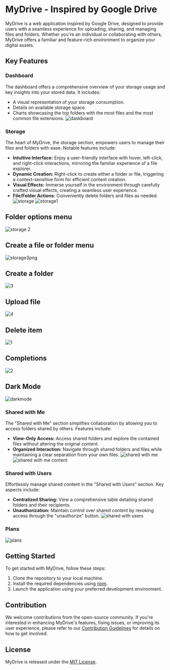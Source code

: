 # MyDrive - Inspired by Google Drive

MyDrive is a web application inspired by Google Drive, designed to provide users with a seamless experience for uploading, sharing, and managing files and folders. Whether you're an individual or collaborating with others, MyDrive offers a familiar and feature-rich environment to organize your digital assets.

## Key Features

### Dashboard

The dashboard offers a comprehensive overview of your storage usage and key insights into your stored data. It includes:

- A visual representation of your storage consumption.
- Details on available storage space.
- Charts showcasing the top folders with the most files and the most common file extensions.
![daskboard](https://github.com/viktorShandrov/SoftUni-Final-NAS/assets/114256191/5f2ecf51-9a32-46f7-bccc-248b089d9aac)
### Storage

The heart of MyDrive, the storage section, empowers users to manage their files and folders with ease. Notable features include:

- **Intuitive Interface:** Enjoy a user-friendly interface with hover, left-click, and right-click interactions, mirroring the familiar experience of a file explorer.
- **Dynamic Creation:** Right-click to create either a folder or file, triggering a context-sensitive form for efficient content creation.
- **Visual Effects:** Immerse yourself in the environment through carefully crafted visual effects, creating a seamless user experience.
- **File/Folder Actions:** Conveniently delete folders and files as needed.
  ![storage](https://github.com/viktorShandrov/SoftUni-Final-NAS/assets/114256191/49635243-5349-4955-bf38-d9e898289de7)
![storage1](https://github.com/viktorShandrov/SoftUni-Final-NAS/assets/114256191/5c2c9e80-4c55-4e3e-a1c3-a408ba8959e5)
## Folder options menu
![storage 2](https://github.com/viktorShandrov/SoftUni-Final-NAS/assets/114256191/c4e09e2f-6a20-42c8-9656-83bafbcbb775)
## Create a file or folder menu
![storage3png](https://github.com/viktorShandrov/SoftUni-Final-NAS/assets/114256191/bec71d75-fbf9-44e2-8d0d-fbd5a52d817b)
## Create a folder
![3](https://github.com/viktorShandrov/SoftUni-Final-NAS/assets/114256191/2af711e5-f25a-4103-b44c-43d3cf7a54e5)

## Upload file
![4](https://github.com/viktorShandrov/SoftUni-Final-NAS/assets/114256191/1d0ccddb-910b-4970-a163-5b1320104639)

## Delete item
![1](https://github.com/viktorShandrov/SoftUni-Final-NAS/assets/114256191/fb51eefb-5a42-4eef-a422-e467342c3979)

## Completions

![2](https://github.com/viktorShandrov/SoftUni-Final-NAS/assets/114256191/7147f859-a93e-48c5-85b8-4c12da7c8527)

## Dark Mode
![darkmode](https://github.com/viktorShandrov/SoftUni-Final-NAS/assets/114256191/44cae7dd-1392-4aa3-a709-13e37c5477c2)

### Shared with Me

The "Shared with Me" section simplifies collaboration by allowing you to access folders shared by others. Features include:

- **View-Only Access:** Access shared folders and explore the contained files without altering the original content.
- **Organized Interaction:** Navigate through shared folders and files while maintaining a clear separation from your own files.
![shared with me](https://github.com/viktorShandrov/SoftUni-Final-NAS/assets/114256191/e217c7c1-3d5b-427a-8fa9-1b8718714408)
  ![shared with me content](https://github.com/viktorShandrov/SoftUni-Final-NAS/assets/114256191/2a96d532-62af-4eef-baaa-8a97bcbd7f1e)


### Shared with Users

Effortlessly manage shared content in the "Shared with Users" section. Key aspects include:

- **Centralized Sharing:** View a comprehensive table detailing shared folders and their recipients.
- **Unauthorization:** Maintain control over shared content by revoking access through the "unauthorize" button.
![shared with users](https://github.com/viktorShandrov/SoftUni-Final-NAS/assets/114256191/fe0d698d-6cc6-44b7-beb2-a73f4aefa43d)

### Plans
![plans](https://github.com/viktorShandrov/SoftUni-Final-NAS/assets/114256191/35161fb0-031a-450a-a5ab-107b061b533e)


## Getting Started

To get started with MyDrive, follow these steps:

1. Clone the repository to your local machine.
2. Install the required dependencies using [npm](https://www.npmjs.com/).
3. Launch the application using your preferred development environment.

## Contribution

We welcome contributions from the open-source community. If you're interested in enhancing MyDrive's features, fixing issues, or improving its user experience, please refer to our [Contribution Guidelines](CONTRIBUTING.md) for details on how to get involved.

## License

MyDrive is released under the [MIT License](LICENSE).
